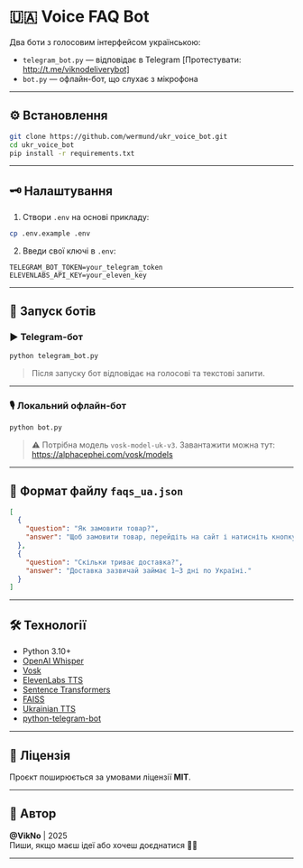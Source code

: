 # 🇺🇦 Voice FAQ Bot

Два боти з голосовим інтерфейсом українською:
- `telegram_bot.py` — відповідає в Telegram [Протестувати: http://t.me/viknodeliverybot]
- `bot.py` — офлайн-бот, що слухає з мікрофона

---

## ⚙️ Встановлення

```bash
git clone https://github.com/wermund/ukr_voice_bot.git
cd ukr_voice_bot
pip install -r requirements.txt
```

---

## 🗝️ Налаштування

1. Створи `.env` на основі прикладу:

```bash
cp .env.example .env
```

2. Введи свої ключі в `.env`:

```env
TELEGRAM_BOT_TOKEN=your_telegram_token
ELEVENLABS_API_KEY=your_eleven_key
```

---

## 🚀 Запуск ботів

### ▶️ Telegram-бот

```bash
python telegram_bot.py
```

> Після запуску бот відповідає на голосові та текстові запити.

---

### 🎙️ Локальний офлайн-бот

```bash
python bot.py
```

> ⚠️ Потрібна модель `vosk-model-uk-v3`. Завантажити можна тут:  
> https://alphacephei.com/vosk/models

---

## 🧠 Формат файлу `faqs_ua.json`

```json
[
  {
    "question": "Як замовити товар?",
    "answer": "Щоб замовити товар, перейдіть на сайт і натисніть кнопку 'Купити'."
  },
  {
    "question": "Скільки триває доставка?",
    "answer": "Доставка зазвичай займає 1–3 дні по Україні."
  }
]
```

---

## 🛠️ Технології

- Python 3.10+
- [OpenAI Whisper](https://github.com/openai/whisper)
- [Vosk](https://alphacephei.com/vosk/)
- [ElevenLabs TTS](https://elevenlabs.io/)
- [Sentence Transformers](https://www.sbert.net/)
- [FAISS](https://github.com/facebookresearch/faiss)
- [Ukrainian TTS](https://github.com/robinhad/ukrainian-tts)
- [python-telegram-bot](https://github.com/python-telegram-bot/python-telegram-bot)

---

## 📄 Ліцензія

Проєкт поширюється за умовами ліцензії **MIT**.

---

## 👤 Автор

**@VikNo** | 2025  
Пиши, якщо маєш ідеї або хочеш доєднатися 💙💛

---
